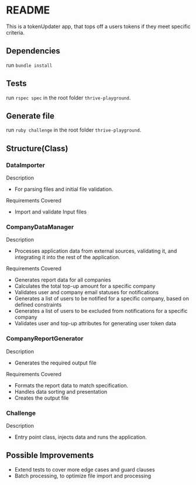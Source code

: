 # README

This is a tokenUpdater app, that tops off a users tokens if they meet specific criteria.

## Dependencies

run `bundle install`

## Tests

run `rspec spec` in the root folder `thrive-playground`.

## Generate file

run `ruby challenge` in the root folder `thrive-playground`.

## Structure(Class)

### DataImporter

Description

- For parsing files and initial file validation.

Requirements Covered

- Import and validate Input files

### CompanyDataManager

Description

- Processes application data from external sources, validating it, and integrating it into the rest of the application.

Requirements Covered

- Generates report data for all companies
- Calculates the total top-up amount for a specific company
- Validates user and company email statuses for notifications
- Generates a list of users to be notified for a specific company, based on defined constraints
- Generates a list of users to be excluded from notifications for a specific company
- Validates user and top-up attributes for generating user token data

### CompanyReportGenerator

Description

- Generates the required output file

Requirements Covered

- Formats the report data to match specification.
- Handles data sorting and presentation
- Creates the output file

### Challenge

Description

- Entry point class, injects data and runs the application.

## Possible Improvements

- Extend tests to cover more edge cases and guard clauses
- Batch processing, to optimize file import and processing
